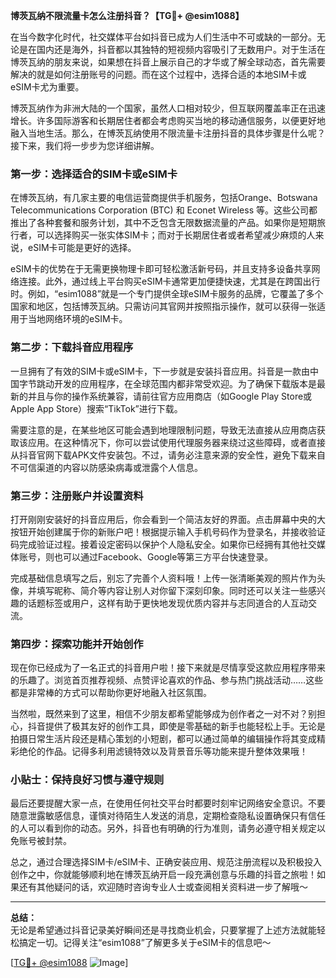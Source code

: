 **博茨瓦纳不限流量卡怎么注册抖音？【TG💪+ @esim1088】**

在当今数字化时代，社交媒体平台如抖音已成为人们生活中不可或缺的一部分。无论是在国内还是海外，抖音都以其独特的短视频内容吸引了无数用户。对于生活在博茨瓦纳的朋友来说，如果想在抖音上展示自己的才华或了解全球动态，首先需要解决的就是如何注册账号的问题。而在这个过程中，选择合适的本地SIM卡或eSIM卡尤为重要。

博茨瓦纳作为非洲大陆的一个国家，虽然人口相对较少，但互联网覆盖率正在迅速增长。许多国际游客和长期居住者都会考虑购买当地的移动通信服务，以便更好地融入当地生活。那么，在博茨瓦纳使用不限流量卡注册抖音的具体步骤是什么呢？接下来，我们将一步步为您详细讲解。

### 第一步：选择适合的SIM卡或eSIM卡

在博茨瓦纳，有几家主要的电信运营商提供手机服务，包括Orange、Botswana Telecommunications Corporation (BTC) 和 Econet Wireless 等。这些公司都推出了各种套餐和服务计划，其中不乏包含无限数据流量的产品。如果你是短期旅行者，可以选择购买一张实体SIM卡；而对于长期居住者或者希望减少麻烦的人来说，eSIM卡可能是更好的选择。

eSIM卡的优势在于无需更换物理卡即可轻松激活新号码，并且支持多设备共享网络连接。此外，通过线上平台购买eSIM卡通常更加便捷快速，尤其是在跨国出行时。例如，“esim1088”就是一个专门提供全球eSIM卡服务的品牌，它覆盖了多个国家和地区，包括博茨瓦纳。只需访问其官网并按照指示操作，就可以获得一张适用于当地网络环境的eSIM卡。

### 第二步：下载抖音应用程序

一旦拥有了有效的SIM卡或eSIM卡，下一步就是安装抖音应用。抖音是一款由中国字节跳动开发的应用程序，在全球范围内都非常受欢迎。为了确保下载版本是最新的并且与你的操作系统兼容，请前往官方应用商店（如Google Play Store或Apple App Store）搜索“TikTok”进行下载。

需要注意的是，在某些地区可能会遇到地理限制问题，导致无法直接从应用商店获取该应用。在这种情况下，你可以尝试使用代理服务器来绕过这些障碍，或者直接从抖音官网下载APK文件安装包。不过，请务必注意来源的安全性，避免下载来自不可信渠道的内容以防感染病毒或泄露个人信息。

### 第三步：注册账户并设置资料

打开刚刚安装好的抖音应用后，你会看到一个简洁友好的界面。点击屏幕中央的大按钮开始创建属于你的新账户吧！根据提示输入手机号码作为登录名，并接收验证码完成验证过程。接着设定密码以保护个人隐私安全。如果你已经拥有其他社交媒体账号，则也可以通过Facebook、Google等第三方平台快速登录。

完成基础信息填写之后，别忘了完善个人资料哦！上传一张清晰美观的照片作为头像，并填写昵称、简介等内容让别人对你留下深刻印象。同时还可以关注一些感兴趣的话题标签或用户，这样有助于更快地发现优质内容并与志同道合的人互动交流。

### 第四步：探索功能并开始创作

现在你已经成为了一名正式的抖音用户啦！接下来就是尽情享受这款应用程序带来的乐趣了。浏览首页推荐视频、点赞评论喜欢的作品、参与热门挑战活动……这些都是非常棒的方式可以帮助你更好地融入社区氛围。

当然啦，既然来到了这里，相信不少朋友都希望能够成为创作者之一对不对？别担心，抖音提供了极其友好的创作工具，即使是零基础的新手也能轻松上手。无论是拍摄日常生活片段还是精心策划的小短剧，都可以通过简单的编辑操作将其变成精彩绝伦的作品。记得多利用滤镜特效以及背景音乐等功能来提升整体效果哦！

### 小贴士：保持良好习惯与遵守规则

最后还要提醒大家一点，在使用任何社交平台时都要时刻牢记网络安全意识。不要随意泄露敏感信息，谨慎对待陌生人发送的消息，定期检查隐私设置确保只有信任的人可以看到你的动态。另外，抖音也有明确的行为准则，请务必遵守相关规定以免账号被封禁。

总之，通过合理选择SIM卡/eSIM卡、正确安装应用、规范注册流程以及积极投入创作之中，你就能够顺利地在博茨瓦纳开启一段充满创意与乐趣的抖音之旅啦！如果还有其他疑问的话，欢迎随时咨询专业人士或查阅相关资料进一步了解哦～

---

**总结：**  
无论是希望通过抖音记录美好瞬间还是寻找商业机会，只要掌握了上述方法就能轻松搞定一切。记得关注“esim1088”了解更多关于eSIM卡的信息吧～  

[[TG💪+ @esim1088](https://t.me/s/esim1088) ![Image](https://i.postimg.cc/4NQfJmqS/Snipaste-2025-05-13-00-14-12.png)]